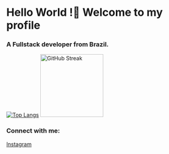 # Hello World !👋 Welcome to my profile

### A Fullstack developer from Brazil.

[![Top Langs](https://github-readme-stats.vercel.app/api/top-langs/?username=tarcisiomenezes2023&layout=compact)](https://github.com/anuraghazra/github-readme-stats)
[<img src="https://github-readme-streak-stats.herokuapp.com/?user=tarcisiomenezes2023" alt="GitHub Streak" height="165">](https://github.com/DenverCoder1/github-readme-streak-stats)

### Connect with me:
[Instagram](https://www.instagram.com/tarcisio.menezes19/)
